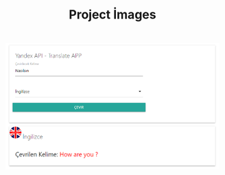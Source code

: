 <h1 align="center">Project İmages</h1>
<br/>


<p align="center"><img  src="images/preview/img-1.png"  width="500" ></p>

<br/>
